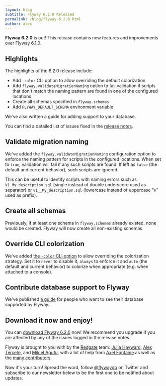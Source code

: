 ```yaml
---
layout: blog
subtitle: Flyway 6.2.0 Released
permalink: /blog/flyway-6.2.0.html
author: alex
---
```


**Flyway 6.2.0** is out! This release contains new features and improvements over Flyway 6.1.0.

## Highlights

The highlights of the 6.2.0 release include:

- Add `-color` CLI option to allow overriding the default colorization
- Add `flyway.validateMigrationNaming` option to fail validation if scripts that don't match the naming pattern are found in one of the configured locations
- Create all schemas specified in `flyway.schemas`
- Add `FLYWAY_DEFAULT_SCHEMA` environment variable

We've also written a guide for adding support to your database.

You can find a detailed list of issues fixed in the [release notes](/documentation/releaseNotes#6.2.0).

## Validate migration naming

We've added the `flyway.validateMigrationNaming` configuration option to enforce the naming pattern for scripts in the configured locations. When set to `true`, validation will fail if any such scripts are found. If left as `false` (the default and current behavior), such scripts are ignored.

This can be useful to identify scripts with naming errors such as `V1_My_description.sql` (single instead of double underscore used as separator) or `v1__My_description.sql` (lowercase instead of uppercase "v" used as prefix).

## Create all schemas

Previously, if at least one schema in `flyway.schemas` already existed, none would be created. Flyway will now create all non-existing schemas.

## Override CLI colorization

We've added [the `-color` CLI option](/documentation/usage/commandline/#colors) to allow overriding the colorization strategy. Set it to `never` to disable it, `always` to enforce it and `auto` (the default and current behavior) to colorize when appropriate (e.g. when attached to a console).

## Contribute database support to Flyway

We've published [a guide](/documentation/contribute/contributingDatabaseSupport) for people who want to see their database supported by Flyway.

## Download it now and enjoy!

You can [download Flyway 6.2.0](/download) now! We recommend you upgrade if you are affected by any
of the issues logged in the release notes.

Flyway is brought to you with <i class="fa fa-heart"></i> by the [Redgate](https://red-gate.com) team:
[Julia Hayward](https://twitter.com/Julia_Hayward),
[Alex Tercete](https://twitter.com/alextercete), and [Mikiel Agutu](https://twitter.com/mikielagutu),
with a lot of help from [Axel Fontaine](https://twitter.com/axelfontaine)
as well as the [many contributors](/documentation/contribute/hallOfFame).

Now it's your turn! Spread the word, follow [@flywaydb](https://twitter.com/flywaydb) on Twitter and
subscribe to our newsletter below to be the first one to be notified about updates.